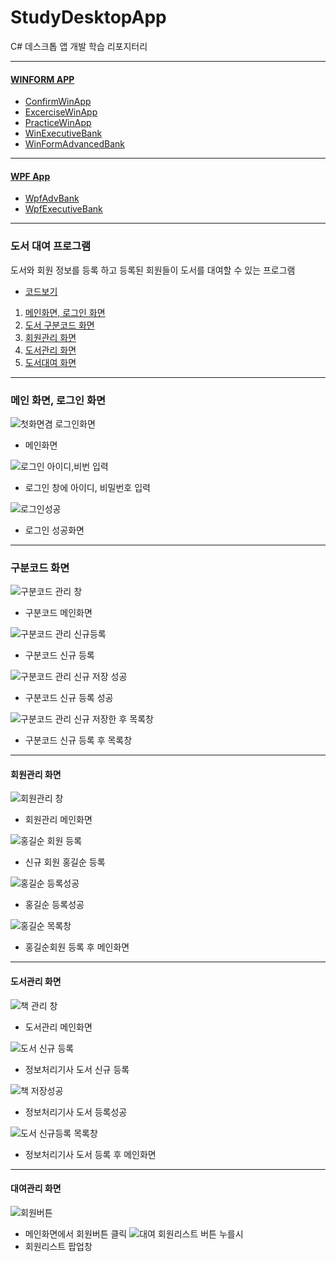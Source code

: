 # StudyDesktopApp

C# 데스크톱 앱 개발 학습 리포지터리
___
#### [WINFORM APP](https://github.com/yfla980107/StudyDesktopApp/tree/main/WinformApp)
- [ConfirmWinApp](https://github.com/yfla980107/StudyDesktopApp/tree/main/WinformApp/ConfirmWinApp)
- [ExcerciseWinApp](https://github.com/yfla980107/StudyDesktopApp/tree/main/WinformApp/ExcerciseWinApp)
- [PracticeWinApp](https://github.com/yfla980107/StudyDesktopApp/tree/main/WinformApp/PracticeWinApp)
- [WinExecutiveBank](https://github.com/yfla980107/StudyDesktopApp/tree/main/WinformApp/WinExecutiveBank)
- [WinFormAdvancedBank](https://github.com/yfla980107/StudyDesktopApp/tree/main/WinformApp/WinFormAdvancedBank)
___
#### [WPF App](https://github.com/yfla980107/StudyDesktopApp/tree/main/WPFApp)
- [WpfAdvBank](https://github.com/yfla980107/StudyDesktopApp/tree/main/WPFApp/WpfAdvBank)
- [WpfExecutiveBank](https://github.com/yfla980107/StudyDesktopApp/tree/main/WPFApp/WpfExecutiveBank)

---

### 도서 대여 프로그램
도서와 회원 정보를 등록 하고 등록된 회원들이 도서를 대여할 수 있는 프로그램
- [코드보기](https://github.com/yfla980107/StudyDesktopApp/tree/main/WinformApp/WinFormAdvancedBank/BookRentalShopApp)

1. [메인화면, 로그인 화면](#메인-화면,-로그인-화면)
2. [도서 구분코드 화면](#구분코드-화면)
3. [회원관리 화면](#회원관리-화면)
4. [도서관리 화면](#도서관리-화면)
5. [도서대여 화면](#도서대여-화면)

---
### 메인 화면, 로그인 화면
![첫화면겸 로그인화면](https://user-images.githubusercontent.com/78572509/111719819-01b95480-88a0-11eb-82f1-261bfd769bd5.png)
- 메인화면

![로그인 아이디,비번 입력](https://user-images.githubusercontent.com/78572509/111719896-2a414e80-88a0-11eb-85ea-5693b4c2b5f6.png)
- 로그인 창에 아이디, 비밀번호 입력

![로그인성공](https://user-images.githubusercontent.com/78572509/111719926-39280100-88a0-11eb-8a0e-00856d298017.png)
- 로그인 성공화면

---
### 구분코드 화면
![구분코드 관리 창](https://user-images.githubusercontent.com/78572509/111720152-acca0e00-88a0-11eb-8c10-5019c1221c03.png)
- 구분코드 메인화면

![구분코드 관리 신규등록](https://user-images.githubusercontent.com/78572509/111720285-e7cc4180-88a0-11eb-98ea-e9e1ed5e88a2.png)
- 구분코드 신규 등록

![구분코드 관리 신규 저장 성공](https://user-images.githubusercontent.com/78572509/111720315-f7e42100-88a0-11eb-9e25-4d5afd9dd608.png)
- 구분코드 신규 등록 성공

![구분코드 관리 신규 저장한 후 목록창](https://user-images.githubusercontent.com/78572509/111720204-c53a2880-88a0-11eb-92b7-7b1fd458c2a2.png)
- 구분코드 신규 등록 후 목록창

---
#### 회원관리 화면
![회원관리 창](https://user-images.githubusercontent.com/78572509/111720413-282bbf80-88a1-11eb-9824-dffe308b732b.png)
- 회원관리 메인화면

![홍길순 회원 등록](https://user-images.githubusercontent.com/78572509/111720441-34b01800-88a1-11eb-8ee8-c3c13fb99413.png)
- 신규 회원 홍길순 등록

![홍길순 등록성공](https://user-images.githubusercontent.com/78572509/111720455-3e398000-88a1-11eb-8d35-2cafee06dd50.png)
- 홍길순 등록성공

![홍길순 목록창](https://user-images.githubusercontent.com/78572509/111720479-498cab80-88a1-11eb-9d16-bf8be7926b3c.png)
- 홍길순회원 등록 후 메인화면

---
#### 도서관리 화면
![책 관리 창](https://user-images.githubusercontent.com/78572509/111720598-91abce00-88a1-11eb-9d30-9fae3f15c473.png)
- 도서관리 메인화면

![도서 신규 등록](https://user-images.githubusercontent.com/78572509/111720625-a12b1700-88a1-11eb-9959-d497ae1eaafe.png)
- 정보처리기사 도서 신규 등록

![책 저장성공](https://user-images.githubusercontent.com/78572509/111720655-b1db8d00-88a1-11eb-8b0e-b9538d465378.png)
- 정보처리기사 도서 등록성공

![도서 신규등록 목록창](https://user-images.githubusercontent.com/78572509/111720675-bf911280-88a1-11eb-8162-94194c8acee6.png)
- 정보처리기사 도서 등록 후 메인화면

---
#### 대여관리 화면
![회원버튼](https://user-images.githubusercontent.com/78572509/111721119-9de45b00-88a2-11eb-91a6-7a48d2425b3e.png)
- 메인화면에서 회원버튼 클릭
![대여 회원리스트 버튼 누를시](https://user-images.githubusercontent.com/78572509/112269194-64a15600-8cbb-11eb-86c2-5c7c7271339e.png)
- 회원리스트 팝업창



